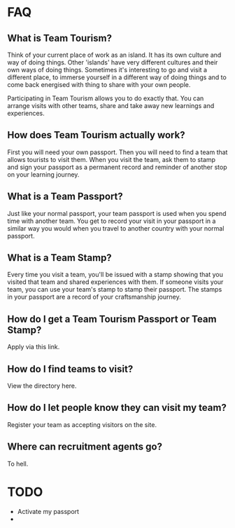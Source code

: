 
# FAQ

## What is Team Tourism?
Think of your current place of work as an island. It has its own culture and way of doing things. Other 'islands' have very different cultures and their own ways of doing things. Sometimes it's interesting to go and visit a different place, to immerse yourself in a different way of doing things and to come back energised with thing to share with your own people.

Participating in Team Tourism allows you to do exactly that. You can arrange visits with other teams, share and take away new learnings and experiences. 

## How does Team Tourism actually work?
First you will need your own passport. Then you will need to find a team that allows tourists to visit them. When you visit the team, ask them to stamp and sign your passport as a permanent record and reminder of another stop on your learning journey.

## What is a Team Passport?
Just like your normal passport, your team passport is used when you spend time with another team. You get to record your visit in your passport in a similar way you would when you travel to another country with your normal passport.

## What is a Team Stamp?
Every time you visit a team, you'll be issued with a stamp showing that you visited that team and shared experiences with them. If someone visits your team, you can use your team's stamp to stamp their passport. The stamps in your passport are a record of your craftsmanship journey. 

## How do I get a Team Tourism Passport or Team Stamp?
Apply via this link. 

## How do I find teams to visit?
View the directory here.

## How do I let people know they can visit my team?
Register your team as accepting visitors on the site.

## Where can recruitment agents go?
To hell.


# TODO

* Activate my passport
* 